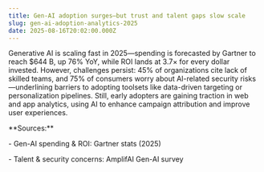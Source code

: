 ```yaml
---
title: Gen-AI adoption surges—but trust and talent gaps slow scale
slug: gen-ai-adoption-analytics-2025
date: 2025-08-16T20:02:00.000Z
---
```

Generative AI is scaling fast in 2025—spending is forecasted by Gartner to reach $644 B, up 76% YoY, while ROI lands at 3.7× for every dollar invested. However, challenges persist: 45% of organizations cite lack of skilled teams, and 75% of consumers worry about AI-related security risks—underlining barriers to adopting toolsets like data-driven targeting or personalization pipelines. Still, early adopters are gaining traction in web and app analytics, using AI to enhance campaign attribution and improve user experiences.



\*\*Sources:\*\*

\- Gen-AI spending & ROI: Gartner stats (2025)

\- Talent & security concerns: AmplifAI Gen-AI survey
